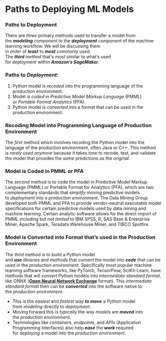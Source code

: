 # Paths to Deploying ML Models

### **Paths to Deployment**

There are *three* primary methods used to transfer a model from the ***modeling*** *component* to the ***deployment*** *component* of the machine learning workflow. We will be discussing them in *order* of ***least*** to ***most*** commonly used. The ***third*** *method* that's *most* similar to what’s used for *deployment* within ***Amazon’s SageMaker***.

### **Paths to *Deployment*:**

1. Python model is *recoded* into the programming language of the production environment.
2. Model is *coded* in *Predictive Model Markup Language* (PMML) or *Portable Format Analytics* (PFA).
3. Python model is *converted* into a format that can be used in the production environment.

### **Recoding Model into Programming Language of Production Environment**

The *first* method which involves recoding the Python model into the language of the production environment, often Java or C++. This method is *rarely used anymore* because it takes time to recode, test, and validate the model that provides the *same* predictions as the *original*.

### **Model is Coded in PMML or PFA**

The *second* method is to code the model in Predictive Model Markup Language (PMML) or Portable Format for Analytics (PFA), which are two complementary standards that *simplify* moving predictive models to *deployment* into a *production environment*. The Data Mining Group developed both PMML and PFA to provide vendor-neutral executable model specifications for certain predictive models used by data mining and machine learning. Certain analytic software allows for the direct import of PMML including but *not limited* to IBM SPSS, R, SAS Base & Enterprise Miner, Apache Spark, Teradata Warehouse Miner, and TIBCO Spotfire.

### **Model is Converted into Format that’s used in the Production Environment**

The *third* method is to build a Python model and ***use*** *libraries* and *methods* that *convert* the model into ***code*** that can be used in the *production environment*. Specifically *most* popular machine learning software frameworks, like PyTorch, TensorFlow, SciKit-Learn, have methods that will *convert* Python models into *intermediate standard format*, like ONNX (**[Open Neural Network Exchange](https://onnx.ai/)** format). This *intermediate standard format* then can be ***converted*** into the software native to the *production environment*.

- This is the *easiest* and *fastest* way ***to move*** a Python model from *modeling* directly to *deployment*.
- Moving forward this is *typically* the way *models* are ***moved*** into the *production environment*.
- Technologies like *containers*, *endpoints*, and *APIs* (Application Programming Interfaces) also help ***ease*** the ***work*** required for *deploying* a model into the *production environment*.